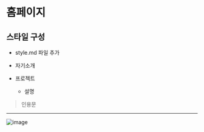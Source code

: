 # 홈페이지

## 스타일 구성
- style.md 파일 추가

- 자기소개
- 프로젝트
    - 설명
> 인용문
---
![image](https://github.com/user-attachments/assets/68995023-c46d-444d-8106-a2f460d3eb07)
